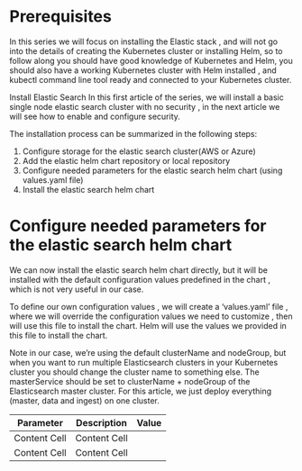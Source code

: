 # Prerequisites
In this series we will focus on installing the Elastic stack , and will not go into the details of creating the Kubernetes cluster or installing Helm, so to follow along you should have good knowledge of Kubernetes and Helm, you should also have a working Kubernetes cluster with Helm installed , and kubectl command line tool ready and connected to your Kubernetes cluster.


Install Elastic Search
In this first article of the series, we will install a basic single node elastic search cluster with no security , in the next article we will see how to enable and configure security.

The installation process can be summarized in the following steps:

1. Configure storage for the elastic search cluster(AWS or Azure)
2. Add the elastic helm chart repository or local repository
3. Configure needed parameters for the elastic search helm chart (using values.yaml file)
4. Install the elastic search helm chart


# Configure needed parameters for the elastic search helm chart

We can now install the elastic search helm chart directly, but it will be installed with the default configuration values predefined in the chart , which is not very useful in our case.

To define our own configuration values , we will create a ‘values.yaml’ file , where we will override the configuration values we need to customize , then will use this file to install the chart. Helm will use the values we provided in this file to install the chart.


Note in our case, we’re using the default clusterName and nodeGroup, but when you want to run multiple Elasticsearch clusters in your Kubernetes cluster you should change the cluster name to something else. The masterService should be set to clusterName + nodeGroup of the Elasticsearch master cluster. For this article, we just deploy everything (master, data and ingest) on one cluster.

| Parameter  | Description | Value |
| ------------- | ------------- | ----------|
| Content Cell  | Content Cell  |           |
| Content Cell  | Content Cell  |           |
